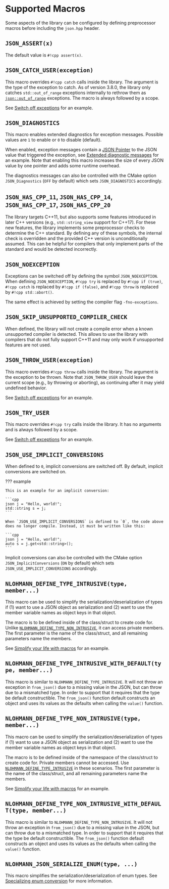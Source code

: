 # Supported Macros

Some aspects of the library can be configured by defining preprocessor macros before including the `json.hpp` header.

## `JSON_ASSERT(x)`

The default value is `#!cpp assert(x)`.

## `JSON_CATCH_USER(exception)`

This macro overrides `#!cpp catch` calls inside the library. The argument is the type of the exception to catch. As of version 3.8.0, the library only catches `std::out_of_range` exceptions internally to rethrow them as [`json::out_of_range`](../home/exceptions.md#out-of-range) exceptions. The macro is always followed by a scope.

See [Switch off exceptions](../home/exceptions.md#switch-off-exceptions) for an example.

## `JSON_DIAGNOSTICS`

This macro enables extended diagnostics for exception messages. Possible values are `1` to enable or `0` to disable (default).

When enabled, exception messages contain a [JSON Pointer](json_pointer.md) to the JSON value that triggered the exception, see [Extended diagnostic messages](../home/exceptions.md#extended-diagnostic-messages) for an example. Note that enabling this macro increases the size of every JSON value by one pointer and adds some runtime overhead.

The diagnostics messages can also be controlled with the CMake option `JSON_Diagnostics` (`OFF` by default) which sets `JSON_DIAGNOSTICS` accordingly.

## `JSON_HAS_CPP_11`, `JSON_HAS_CPP_14`, `JSON_HAS_CPP_17`, `JSON_HAS_CPP_20`

The library targets C++11, but also supports some features introduced in later C++ versions (e.g., `std::string_view` support for C++17). For these new features, the library implements some preprocessor checks to determine the C++ standard. By defining any of these symbols, the internal check is overridden and the provided C++ version is unconditionally assumed. This can be helpful for compilers that only implement parts of the standard and would be detected incorrectly.

## `JSON_NOEXCEPTION`

Exceptions can be switched off by defining the symbol `JSON_NOEXCEPTION`.
When defining `JSON_NOEXCEPTION`, `#!cpp try` is replaced by `#!cpp if (true)`,
`#!cpp catch` is replaced by `#!cpp if (false)`, and `#!cpp throw` is replaced by `#!cpp std::abort()`.

The same effect is achieved by setting the compiler flag `-fno-exceptions`.

## `JSON_SKIP_UNSUPPORTED_COMPILER_CHECK`

When defined, the library will not create a compile error when a known unsupported compiler is detected. This allows to use the library with compilers that do not fully support C++11 and may only work if unsupported features are not used.

## `JSON_THROW_USER(exception)`

This macro overrides `#!cpp throw` calls inside the library. The argument is the exception to be thrown. Note that `JSON_THROW_USER` should leave the current scope (e.g., by throwing or aborting), as continuing after it may yield undefined behavior.

See [Switch off exceptions](../home/exceptions.md#switch-off-exceptions) for an example.

## `JSON_TRY_USER`

This macro overrides `#!cpp try` calls inside the library. It has no arguments and is always followed by a scope.

See [Switch off exceptions](../home/exceptions.md#switch-off-exceptions) for an example.

## `JSON_USE_IMPLICIT_CONVERSIONS`

When defined to `0`, implicit conversions are switched off. By default, implicit conversions are switched on.

??? example

    This is an example for an implicit conversion:

    ```cpp
    json j = "Hello, world!";
    std::string s = j;
    ```

    When `JSON_USE_IMPLICIT_CONVERSIONS` is defined to `0`, the code above does no longer compile. Instead, it must be written like this:

    ```cpp
    json j = "Hello, world!";
    auto s = j.get<std::string>();
    ```

Implicit conversions can also be controlled with the CMake option `JSON_ImplicitConversions` (`ON` by default) which sets `JSON_USE_IMPLICIT_CONVERSIONS` accordingly.

## `NLOHMANN_DEFINE_TYPE_INTRUSIVE(type, member...)`

This macro can be used to simplify the serialization/deserialization of types if (1) want to use a JSON object as serialization and (2) want to use the member variable names as object keys in that object.

The macro is to be defined inside of the class/struct to create code for. Unlike [`NLOHMANN_DEFINE_TYPE_NON_INTRUSIVE`](#nlohmann_define_type_non_intrusivetype-member), it can access private members.
The first parameter is the name of the class/struct, and all remaining parameters name the members.

See [Simplify your life with macros](arbitrary_types.md#simplify-your-life-with-macros) for an example.

## `NLOHMANN_DEFINE_TYPE_INTRUSIVE_WITH_DEFAULT(type, member...)`

This macro is similar to `NLOHMANN_DEFINE_TYPE_INTRUSIVE`. It will not throw an exception in `from_json()` due to a missing value in the JSON, but can throw due to a mismatched type. In order to support that it requires that the type be default constructible. The `from_json()` function default constructs an object and uses its values as the defaults when calling the `value()` function.

## `NLOHMANN_DEFINE_TYPE_NON_INTRUSIVE(type, member...)`

This macro can be used to simplify the serialization/deserialization of types if (1) want to use a JSON object as serialization and (2) want to use the member variable names as object keys in that object.

The macro is to be defined inside of the namespace of the class/struct to create code for. Private members cannot be accessed. Use [`NLOHMANN_DEFINE_TYPE_INTRUSIVE`](#nlohmann_define_type_intrusivetype-member) in these scenarios.
The first parameter is the name of the class/struct, and all remaining parameters name the members.

See [Simplify your life with macros](arbitrary_types.md#simplify-your-life-with-macros) for an example.

## `NLOHMANN_DEFINE_TYPE_NON_INTRUSIVE_WITH_DEFAULT(type, member...)`

This macro is similar to `NLOHMANN_DEFINE_TYPE_NON_INTRUSIVE`. It will not throw an exception in `from_json()` due to a missing value in the JSON, but can throw due to a mismatched type. In order to support that it requires that the type be default constructible. The `from_json()` function default constructs an object and uses its values as the defaults when calling the `value()` function.

## `NLOHMANN_JSON_SERIALIZE_ENUM(type, ...)`

This macro simplifies the serialization/deserialization of enum types. See [Specializing enum conversion](enum_conversion.md) for more information.
